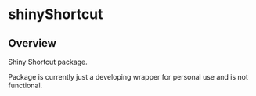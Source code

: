 # shinyShortcut

Overview
--------

Shiny Shortcut package.

Package is currently just a developing wrapper for personal use and is not functional. 
